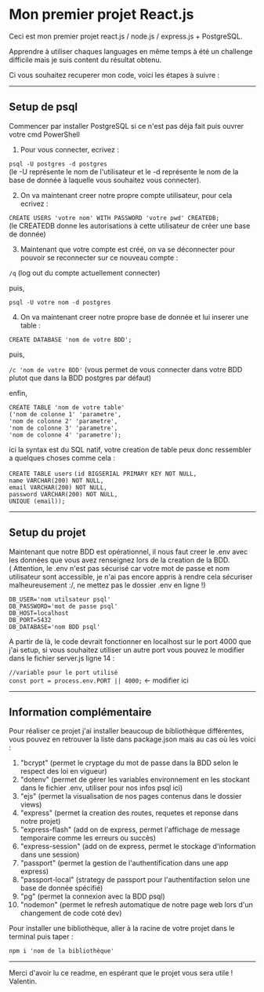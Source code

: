# Mon premier projet React.js

Ceci est mon premier projet react.js / node.js / express.js + PostgreSQL.

Apprendre à utiliser chaques languages en même temps à été un challenge difficile mais je suis content du résultat obtenu.

Ci vous souhaitez recuperer mon code, voici les étapes à suivre :

--------
## Setup de psql 

Commencer par installer PostgreSQL si ce n'est pas déja fait puis ouvrer votre cmd PowerShell

1. Pour vous connecter, ecrivez :   

`psql -U postgres -d postgres`  
(le -U représente le nom de l'utilisateur et le -d représente le nom de la base de donnée à laquelle vous souhaitez vous connecter).

2. On va maintenant creer notre propre compte utilisateur, pour cela ecrivez : 

`CREATE USERS 'votre nom' WITH PASSWORD 'votre pwd' CREATEDB;`  
(le CREATEDB donne les autorisations à cette utilisateur de créer une base de donnée)

3. Maintenant que votre compte est créé, on va se déconnecter pour pouvoir se reconnecter sur ce nouveau compte :

`/q` (log out du compte actuellement connecter)  

puis,  

`psql -U votre nom -d postgres`  

4. On va maintenant creer notre propre base de donnée et lui inserer une table :  

`CREATE DATABASE 'nom de votre BDD';`  

puis,  

`/c 'nom de votre BDD'` (vous permet de vous connecter dans votre BDD plutot que dans la BDD postgres par défaut)  

enfin,  

`CREATE TABLE 'nom de votre table'`  
`('nom de colonne 1' 'parametre',`  
`'nom de colonne 2' 'parametre',`  
`'nom de colonne 3' 'parametre',`  
`'nom de colonne 4' 'parametre');`  

ici la syntax est du SQL natif, votre creation de table peux donc ressembler a quelques choses comme cela :  

`CREATE TABLE users` 
`(id BIGSERIAL PRIMARY KEY NOT NULL,`  
`name VARCHAR(200) NOT NULL,`  
`email VARCHAR(200) NOT NULL,`  
`password VARCHAR(200) NOT NULL,`  
`UNIQUE (email));`  

--------
## Setup du projet

Maintenant que notre BDD est opérationnel, il nous faut creer le .env avec les données que vous avez renseignez lors de la creation de la BDD.  
( Attention, le .env n'est pas sécurisé car votre mot de passe et nom utilisateur sont accessible, je n'ai pas encore appris à rendre cela sécuriser malheureusement :/, ne mettez pas le dossier .env en ligne !)  

`DB_USER='nom utilsateur psql'`  
`DB_PASSWORD='mot de passe psql'`  
`DB_HOST=localhost`  
`DB_PORT=5432`  
`DB_DATABASE='nom BDD psql'`  

A partir de là, le code devrait fonctionner en localhost sur le port 4000 que j'ai setup, si vous souhaitez utiliser un autre port vous pouvez le modifier dans le fichier server.js ligne 14 :  

`//variable pour le port utilisé`  
`const port = process.env.PORT || 4000;` <- modifier ici  

--------
## Information complémentaire

Pour réaliser ce projet j'ai installer beaucoup de bibliothèque différentes, vous pouvez en retrouver la liste dans package.json mais au cas où les voici :

1. "bcrypt" (permet le cryptage du mot de passe dans la BDD selon le respect des loi en vigueur)  
2. "dotenv"  (permet de gérer les variables environnement en les stockant dans le fichier .env, utiliser pour nos infos psql ici)  
3. "ejs" (permet la visualisation de nos pages contenus dans le dossier views)  
4. "express" (permet la creation des routes, requetes et reponse dans notre projet)  
5. "express-flash" (add on de express, permet l'affichage de message temporaire comme les erreurs ou succès)  
6. "express-session" (add on de express, permet le stockage d'information dans une session)  
7. "passport" (permet la gestion de l'authentification dans une app express)
8. "passport-local" (strategy de passport pour l'authentifaction selon une base de donnée spécifié)
9. "pg" (permet la connexion avec la BDD psql)
10. "nodemon" (permet le refresh automatique de notre page web lors d'un changement de code coté dev)

Pour installer une bibliothèque, aller à la racine de votre projet dans le terminal puis taper :

`npm i 'nom de la bibliothèque'`  

--------
Merci d'avoir lu ce readme, en espérant que le projet vous sera utile !
Valentin.
